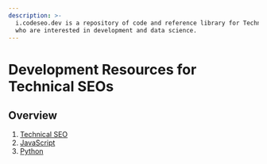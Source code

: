 ```yaml
---
description: >-
  i.codeseo.dev is a repository of code and reference library for Technical SEOs
  who are interested in development and data science.
---
```


# Development Resources for Technical SEOs

## Overview

1. [Technical SEO](technical-seo/overview/)
2. [JavaScript](javascript/overview.md)
3. [Python](python/overview/)





